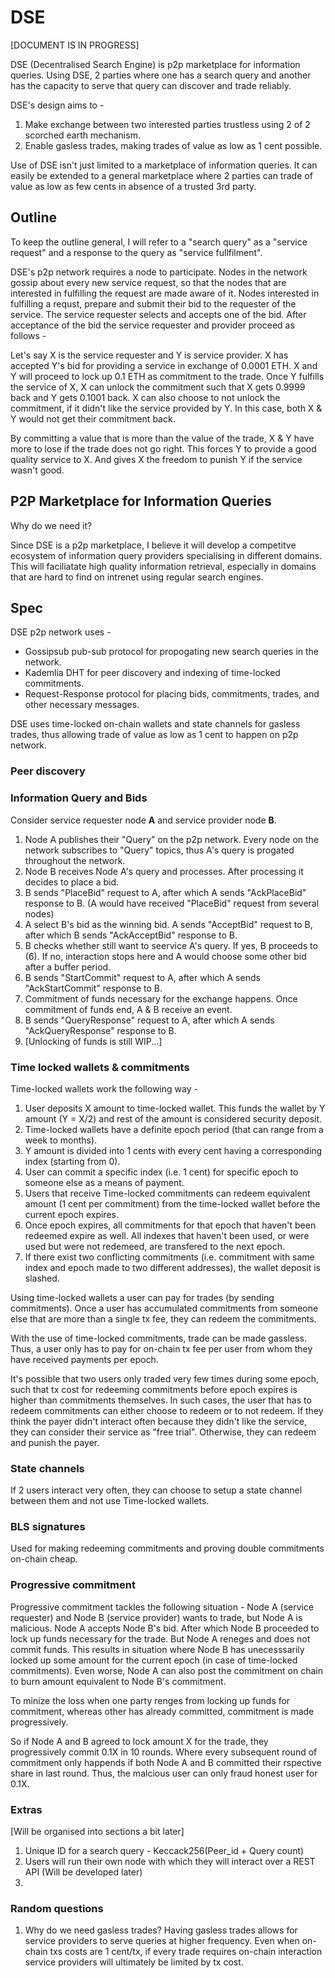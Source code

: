 # DSE

[DOCUMENT IS IN PROGRESS]

DSE (Decentralised Search Engine) is p2p marketplace for information queries. Using DSE, 2 parties where one has a search query and another has the capacity to serve that query can discover and trade reliably.

DSE's design aims to -

1. Make exchange between two interested parties trustless using 2 of 2 scorched earth mechanism.
2. Enable gasless trades, making trades of value as low as 1 cent possible.

Use of DSE isn't just limited to a marketplace of information queries. It can easily be extended to a general marketplace where 2 parties can trade of value as low as few cents in absence of a trusted 3rd party.

## Outline

To keep the outline general, I will refer to a "search query" as a "service request" and a response to the query as "service fullfilment".

DSE's p2p network requires a node to participate. Nodes in the network gossip about every new service request, so that the nodes that are interested in fulfilling the request are made aware of it. Nodes interested in fulfilling a requst, prepare and submit their bid to the requester of the service. The service requester selects and accepts one of the bid. After acceptance of the bid the service requester and provider proceed as follows -

Let's say X is the service requester and Y is service provider. X has accepted Y's bid for providing a service in exchange of 0.0001 ETH. X and Y will proceed to lock up 0.1 ETH as commitment to the trade. Once Y fulfills the service of X, X can unlock the commitment such that X gets 0.9999 back and Y gets 0.1001 back. X can also choose to not unlock the commitment, if it didn't like the service provided by Y. In this case, both X & Y would not get their commitment back.

By committing a value that is more than the value of the trade, X & Y have more to lose if the trade does not go right. This forces Y to provide a good quality service to X. And gives X the freedom to punish Y if the service wasn't good.

## P2P Marketplace for Information Queries

Why do we need it?

Since DSE is a p2p marketplace, I believe it will develop a competitve ecosystem of information query providers specialising in different domains. This will faciliatate high quality information retrieval, especially in domains that are hard to find on intrenet using regular search engines.

## Spec

DSE p2p network uses -

-   Gossipsub pub-sub protocol for propogating new search queries in the network.
-   Kademlia DHT for peer discovery and indexing of time-locked commitments.
-   Request-Response protocol for placing bids, commitments, trades, and other necessary messages.

DSE uses time-locked on-chain wallets and state channels for gasless trades, thus allowing trade of value as low as 1 cent to happen on p2p network.

### Peer discovery

### Information Query and Bids

Consider service requester node **A** and service provider node **B**.

1. Node A publishes their "Query" on the p2p network. Every node on the network subscribes to "Query" topics, thus A's query is progated throughout the network.
2. Node B receives Node A's query and processes. After processing it decides to place a bid.
3. B sends "PlaceBid" request to A, after which A sends "AckPlaceBid" response to B. (A would have received "PlaceBid" request from several nodes)
4. A select B's bid as the winning bid. A sends "AcceptBid" request to B, after which B sends "AckAcceptBid" response to B.
5. B checks whether still want to seervice A's query. If yes, B proceeds to (6). If no, interaction stops here and A would choose some other bid after a buffer period.
6. B sends "StartCommit" request to A, after which A sends "AckStartCommit" response to B.
7. Commitment of funds necessary for the exchange happens. Once commitment of funds end, A & B receive an event.
8. B sends "QueryResponse" request to A, after which A sends "AckQueryResponse" response to B.
9. [Unlocking of funds is still WIP...]

### Time locked wallets & commitments

Time-locked wallets work the following way -

1. User deposits X amount to time-locked wallet. This funds the wallet by Y amount (Y = X/2) and rest of the amount is considered security deposit.
2. Time-locked wallets have a definite epoch period (that can range from a week to months).
3. Y amount is divided into 1 cents with every cent having a corresponding index (starting from 0).
4. User can commit a specific index (i.e. 1 cent) for specific epoch to someone else as a means of payment.
5. Users that receive Time-locked commitments can redeem equivalent amount (1 cent per commitment) from the time-locked wallet before the current epoch expires.
6. Once epoch expires, all commitments for that epoch that haven't been redeemed expire as well. All indexes that haven't been used, or were used but were not redemeed, are transfered to the next epoch.
7. If there exist two conflicting commitments (i.e. commitment with same index and epoch made to two different addresses), the wallet deposit is slashed.

Using time-locked wallets a user can pay for trades (by sending commitments). Once a user has accumulated commitments from someone else that are more than a single tx fee, they can redeem the commitments.

With the use of time-locked commitments, trade can be made gassless. Thus, a user only has to pay for on-chain tx fee per user from whom they have received payments per epoch.

It's possible that two users only traded very few times during some epoch, such that tx cost for redeeming commitments before epoch expires is higher than commitments themselves. In such cases, the user that has to redeem commitments can either choose to redeem or to not redeem. If they think the payer didn't interact often because they didn't like the service, they can consider their service as "free trial". Otherwise, they can redeem and punish the payer.

### State channels

If 2 users interact very often, they can choose to setup a state channel between them and not use Time-locked wallets.

### BLS signatures

Used for making redeeming commitments and proving double commitments on-chain cheap.

### Progressive commitment

Progressive commitment tackles the following situation -
Node A (service requester) and Node B (service provider) wants to trade, but Node A is malicious. Node A accepts Node B's bid. After which Node B proceeded to lock up funds necessary for the trade. But Node A reneges and does not commit funds. This results in situation where Node B has unecesssarily locked up some amount for the current epoch (in case of time-locked commitments). Even worse, Node A can also post the commitment on chain to burn amount equivalent to Node B's commitment.

To minize the loss when one party renges from locking up funds for commitment, whereas other has already committed, commitment is made progressively.

So if Node A and B agreed to lock amount X for the trade, they progressively commit 0.1X in 10 rounds. Where every subsequent round of commitment only happends if both Node A and B committed their rspective share in last round. Thus, the malcious user can only fraud honest user for 0.1X.

### Extras

[Will be organised into sections a bit later]

1. Unique ID for a search query - Keccack256(Peer_id + Query count)
2. Users will run their own node with which they will interact over a REST API (Will be developed later)
3.

### Random questions

1. Why do we need gasless trades?
   Having gasless trades allows for service providers to serve queries at higher frequency. Even when on-chain txs costs are 1 cent/tx, if every trade requires on-chain interaction service providers will ultimately be limited by tx cost.
